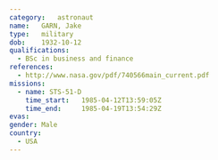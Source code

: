 ```yaml
---
category:	astronaut
name:	GARN, Jake
type:	military
dob:	1932-10-12
qualifications:
  - BSc in business and finance
references:
  - http://www.nasa.gov/pdf/740566main_current.pdf
missions:
  - name: STS-51-D
    time_start:   1985-04-12T13:59:05Z
    time_end:     1985-04-19T13:54:29Z
evas:
gender:	Male
country:
  - USA
---
```

